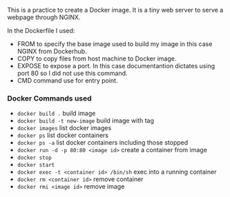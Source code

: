 This is a practice to create a Docker image.
It is a tiny web server to serve a webpage through NGINX. 

In the Dockerfile I used:
* FROM to specify the base image used to build my image in this case NGINX from Dockerhub.
* COPY to copy files from host machine to Docker image.
* EXPOSE to expose a port. In this case documentantion dictates using port 80 so I did not use this command.
* CMD command use for entry point.

### Docker Commands used
* ``docker build .`` build image
* ``docker build -t new-image`` build image with tag
* ``docker images`` list docker images
* ``docker ps`` list docker containers
* ``docker ps -a`` list docker containers including those stopped
* ``docker run -d -p 80:80 <image id>`` create a container from image
* ``docker stop``
* ``docker start``
* ``docker exec -t <container id> /bin/sh`` exec into a running container
* ``docker rm <container id>`` remove container
* ``docker rmi <image id>`` remove image
